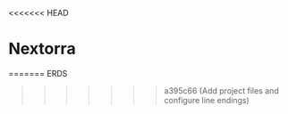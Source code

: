 <<<<<<< HEAD
# Nextorra
=======
ERDS
>>>>>>> a395c66 (Add project files and configure line endings)
